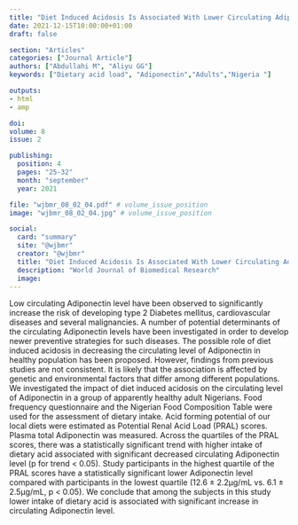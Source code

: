 ```yaml
---
title: "Diet Induced Acidosis Is Associated With Lower Circulating Adiponectin Levels Regardless of Body Weight Status"
date: 2021-12-15T10:00:00+01:00
draft: false

section: "Articles"
categories: ["Journal Article"]
authors: ["Abdullahi M", "Aliyu GG"]
keywords: ["Dietary acid load", "Adiponectin","Adults","Nigeria "]

outputs: 
- html
- amp

doi:
volume: 8
issue: 2

publishing:
  position: 4
  pages: "25-32"
  month: "september"
  year: 2021

file: "wjbmr_08_02_04.pdf" # volume_issue_position
image: "wjbmr_08_02_04.jpg" # volume_issue_position

social:
  card: "summary"
  site: "@wjbmr"
  creator: "@wjbmr"
  title: "Diet Induced Acidosis Is Associated With Lower Circulating Adiponectin Levels Regardless of Body Weight Status"
  description: "World Journal of Biomedical Research"
  image:
---
```

Low circulating Adiponectin level have been observed to significantly increase the risk of developing
type 2 Diabetes mellitus, cardiovascular diseases and several malignancies. A number of potential
determinants of the circulating Adiponectin levels have been investigated in order to develop newer
preventive strategies for such diseases. The possible role of diet induced acidosis in decreasing the
circulating level of Adiponectin in healthy population has been proposed. However, findings from
previous studies are not consistent. It is likely that the association is affected by genetic and
environmental factors that differ among different populations. We investigated the impact of diet
induced acidosis on the circulating level of Adiponectin in a group of apparently healthy adult
Nigerians. Food frequency questionnaire and the Nigerian Food Composition Table were used for the
assessment of dietary intake. Acid forming potential of our local diets were estimated as Potential
Renal Acid Load (PRAL) scores. Plasma total Adiponectin was measured. Across the quartiles of the
PRAL scores, there was a statistically significant trend with higher intake of dietary acid associated
with significant decreased circulating Adiponectin level (p for trend < 0.05). Study participants in the
highest quartile of the PRAL scores have a statistically significant lower Adiponectin level compared
with participants in the lowest quartile (12.6 ± 2.2µg/mL vs. 6.1 ± 2.5µg/mL, p < 0.05). We conclude that
among the subjects in this study lower intake of dietary acid is associated with significant increase in
circulating Adiponectin level. 